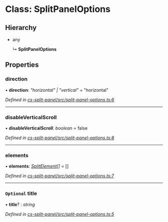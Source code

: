 # Class: SplitPanelOptions

## Hierarchy

* any

  ↳ **SplitPanelOptions**

## Properties

###  direction

• **direction**: *"horizontal" | "vertical"* = "horizontal"

*Defined in [cs-split-panel/src/split-panel-options.ts:6](https://github.com/RichardHovenkamp/csnext/blob/6deb7f51/packages/cs-split-panel/src/split-panel-options.ts#L6)*

___

###  disableVerticalScroll

• **disableVerticalScroll**: *boolean* = false

*Defined in [cs-split-panel/src/split-panel-options.ts:8](https://github.com/RichardHovenkamp/csnext/blob/6deb7f51/packages/cs-split-panel/src/split-panel-options.ts#L8)*

___

###  elements

• **elements**: *[SplitElement](_cs_split_panel_src_split_element_.splitelement.md)[]* =  []

*Defined in [cs-split-panel/src/split-panel-options.ts:7](https://github.com/RichardHovenkamp/csnext/blob/6deb7f51/packages/cs-split-panel/src/split-panel-options.ts#L7)*

___

### `Optional` title

• **title**? : *string*

*Defined in [cs-split-panel/src/split-panel-options.ts:5](https://github.com/RichardHovenkamp/csnext/blob/6deb7f51/packages/cs-split-panel/src/split-panel-options.ts#L5)*
